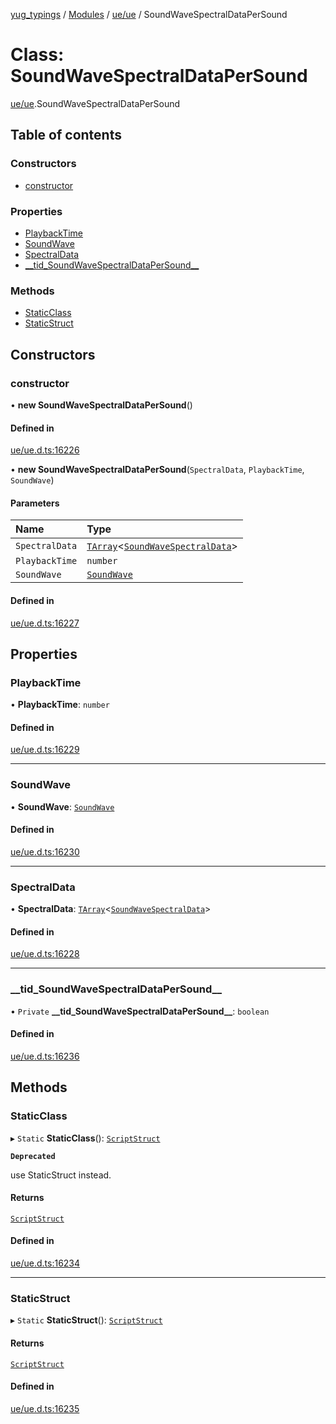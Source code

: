 [yug_typings](../README.md) / [Modules](../modules.md) / [ue/ue](../modules/ue_ue.md) / SoundWaveSpectralDataPerSound

# Class: SoundWaveSpectralDataPerSound

[ue/ue](../modules/ue_ue.md).SoundWaveSpectralDataPerSound

## Table of contents

### Constructors

- [constructor](ue_ue.SoundWaveSpectralDataPerSound.md#constructor)

### Properties

- [PlaybackTime](ue_ue.SoundWaveSpectralDataPerSound.md#playbacktime)
- [SoundWave](ue_ue.SoundWaveSpectralDataPerSound.md#soundwave)
- [SpectralData](ue_ue.SoundWaveSpectralDataPerSound.md#spectraldata)
- [\_\_tid\_SoundWaveSpectralDataPerSound\_\_](ue_ue.SoundWaveSpectralDataPerSound.md#__tid_soundwavespectraldatapersound__)

### Methods

- [StaticClass](ue_ue.SoundWaveSpectralDataPerSound.md#staticclass)
- [StaticStruct](ue_ue.SoundWaveSpectralDataPerSound.md#staticstruct)

## Constructors

### constructor

• **new SoundWaveSpectralDataPerSound**()

#### Defined in

[ue/ue.d.ts:16226](https://github.com/YugMetaverse/yug_typings/blob/b7d9b19/ue/ue.d.ts#L16226)

• **new SoundWaveSpectralDataPerSound**(`SpectralData`, `PlaybackTime`, `SoundWave`)

#### Parameters

| Name | Type |
| :------ | :------ |
| `SpectralData` | [`TArray`](../interfaces/ue_puerts.TArray.md)<[`SoundWaveSpectralData`](ue_ue.SoundWaveSpectralData.md)\> |
| `PlaybackTime` | `number` |
| `SoundWave` | [`SoundWave`](ue_ue.SoundWave.md) |

#### Defined in

[ue/ue.d.ts:16227](https://github.com/YugMetaverse/yug_typings/blob/b7d9b19/ue/ue.d.ts#L16227)

## Properties

### PlaybackTime

• **PlaybackTime**: `number`

#### Defined in

[ue/ue.d.ts:16229](https://github.com/YugMetaverse/yug_typings/blob/b7d9b19/ue/ue.d.ts#L16229)

___

### SoundWave

• **SoundWave**: [`SoundWave`](ue_ue.SoundWave.md)

#### Defined in

[ue/ue.d.ts:16230](https://github.com/YugMetaverse/yug_typings/blob/b7d9b19/ue/ue.d.ts#L16230)

___

### SpectralData

• **SpectralData**: [`TArray`](../interfaces/ue_puerts.TArray.md)<[`SoundWaveSpectralData`](ue_ue.SoundWaveSpectralData.md)\>

#### Defined in

[ue/ue.d.ts:16228](https://github.com/YugMetaverse/yug_typings/blob/b7d9b19/ue/ue.d.ts#L16228)

___

### \_\_tid\_SoundWaveSpectralDataPerSound\_\_

• `Private` **\_\_tid\_SoundWaveSpectralDataPerSound\_\_**: `boolean`

#### Defined in

[ue/ue.d.ts:16236](https://github.com/YugMetaverse/yug_typings/blob/b7d9b19/ue/ue.d.ts#L16236)

## Methods

### StaticClass

▸ `Static` **StaticClass**(): [`ScriptStruct`](ue_ue.ScriptStruct.md)

**`Deprecated`**

use StaticStruct instead.

#### Returns

[`ScriptStruct`](ue_ue.ScriptStruct.md)

#### Defined in

[ue/ue.d.ts:16234](https://github.com/YugMetaverse/yug_typings/blob/b7d9b19/ue/ue.d.ts#L16234)

___

### StaticStruct

▸ `Static` **StaticStruct**(): [`ScriptStruct`](ue_ue.ScriptStruct.md)

#### Returns

[`ScriptStruct`](ue_ue.ScriptStruct.md)

#### Defined in

[ue/ue.d.ts:16235](https://github.com/YugMetaverse/yug_typings/blob/b7d9b19/ue/ue.d.ts#L16235)
